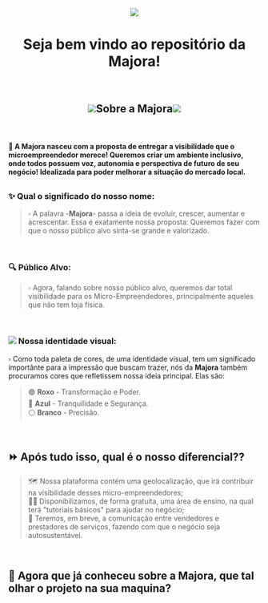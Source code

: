 
<div align="center"><img src="https://user-images.githubusercontent.com/79668109/208572421-7fb11ca2-0ffe-4589-a5d7-0c168b8bc0e7.png"> 
  
  # Seja bem vindo ao repositório da Majora!
  
</div>
  
<br/>

## <div align="center"><img src="https://user-images.githubusercontent.com/79668109/208574223-8a2ca8bd-ab28-425f-a0eb-fd14b1746587.png" >Sobre a Majora<img src="https://user-images.githubusercontent.com/79668109/208574223-8a2ca8bd-ab28-425f-a0eb-fd14b1746587.png" ></div>
<br/>

#### 🎯 A Majora nasceu com a proposta de entregar a visibilidade que o microempreendedor merece! Queremos criar um ambiente inclusivo, onde todos possuem voz, autonomia e perspectiva de futuro de seu negócio! Idealizada para poder melhorar a situação do mercado local.


##

### ✨ Qual o significado do nosso nome:
> ▫️ A palavra -**Majora**- passa a ideia de evoluir, crescer, aumentar e acrescentar. Essa é exatamente nossa proposta: Queremos fazer com que o nosso público alvo sinta-se grande e valorizado.

<br/>

### 🔍 Público Alvo:
> ▫️ Agora, falando sobre nosso público alvo, queremos dar total visibilidade para os Micro-Empreendedores, principalmente aqueles que não tem loja física.

<br/>

### <img src="https://user-images.githubusercontent.com/79668109/208581598-95a55921-1ca6-4c4f-866d-ba291bca09e4.png"> Nossa identidade visual:
▫️ Como toda paleta de cores, de uma identidade visual, tem um significado importânte para a impressão que buscam trazer, nós da **Majora** também procuramos cores que refletissem nossa ideia principal. Elas são: 

> 🟣 **Roxo** - Transformação e Poder. <br/>
> 🔵 **Azul** - Tranquilidade e Segurança.<br/>
> ⚪ **Branco** - Precisão. <br/>

<br/>

## ⏩ Após tudo isso, qual é o nosso diferencial?? 
> 🗺️ Nossa plataforma contém uma geolocalização, que irá contribuir na visibilidade desses micro-empreendedores; <br/>
> 👩‍🏫 Disponibilizamos, de forma gratuita, uma área de ensino, na qual terá "tutoriais básicos" para ajudar no negócio; <br/>
> 🤝 Teremos, em breve, a comunicação entre vendedores e prestadores de serviços, fazendo com que o negócio seja autosustentável. <br/>

<br/>

## 📌 Agora que já conheceu sobre a **Majora**, que tal olhar o projeto na sua maquina?

